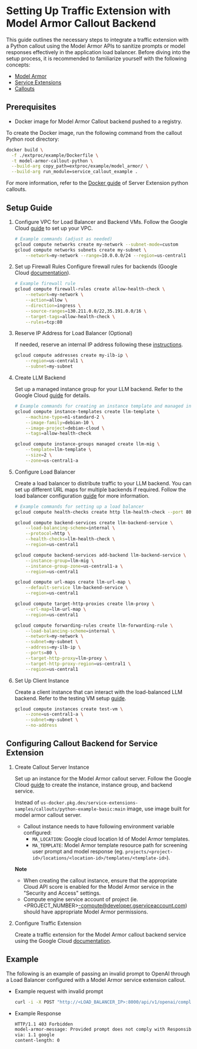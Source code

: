 # Setting Up Traffic Extension with Model Armor Callout Backend

This guide outlines the necessary steps to integrate a traffic extension with a Python callout using the Model Armor APIs to sanitize prompts or model responses effectively in the application load balancer. Before diving into the setup process, it is recommended to familiarize yourself with the following concepts:
- [Model Armor](https://cloud.google.com/security-command-center/docs/model-armor-overview)
- [Service Extensions](https://cloud.google.com/service-extensions/docs/overview)
- [Callouts](https://cloud.google.com/service-extensions/docs/callouts-overview)

## Prerequisites

- Docker image for Model Armor Callout backend pushed to a registry.

To create the Docker image, run the following command from the callout Python root directory:
```bash
docker build \
  -f ./extproc/example/Dockerfile \
  -t model-armor-callout-python \
  --build-arg copy_path=extproc/example/model_armor/ \
  --build-arg run_module=service_callout_example .
```
For more information, refer to the [Docker guide](../../../README.md#docker) of Server Extension python callouts.

## Setup Guide
1. Configure VPC for Load Balancer and Backend VMs. Follow the Google Cloud [guide](https://cloud.google.com/load-balancing/docs/l7-internal/setting-up-l7-internal#configure-a-network) to set up your VPC.

    ```bash
    # Example commands (adjust as needed)
    gcloud compute networks create my-network --subnet-mode=custom
    gcloud compute networks subnets create my-subnet \
        --network=my-network --range=10.0.0.0/24 --region=us-central1
    ```    

2. Set up Firewall Rules
Configure firewall rules for backends (Google Cloud [documentation](https://cloud.google.com/load-balancing/docs/l7-internal/setting-up-l7-internal#configure_firewall_rules)).
    ```bash
    # Example firewall rule
    gcloud compute firewall-rules create allow-health-check \
        --network=my-network \
        --action=allow \
        --direction=ingress \
        --source-ranges=130.211.0.0/22,35.191.0.0/16 \
        --target-tags=allow-health-check \
        --rules=tcp:80
    ```

3. Reserve IP Address for Load Balancer (Optional)

    If needed, reserve an internal IP address following these [instructions](https://cloud.google.com/load-balancing/docs/l7-internal/setting-up-l7-internal#reserve-ip).
    ```bash
    gcloud compute addresses create my-ilb-ip \
        --region=us-central1 \
        --subnet=my-subnet
    ```

4. Create LLM Backend

    Set up a managed instance group for your LLM backend. Refer to the Google Cloud [guide](https://cloud.google.com/load-balancing/docs/l7-internal/setting-up-l7-internal#create-instance-group-backend) for details.

    ```bash
    # Example commands for creating an instance template and managed instance group
    gcloud compute instance-templates create llm-template \
        --machine-type=n1-standard-2 \
        --image-family=debian-10 \
        --image-project=debian-cloud \
        --tags=allow-health-check

    gcloud compute instance-groups managed create llm-mig \
        --template=llm-template \
        --size=2 \
        --zone=us-central1-a
    ```

5. Configure Load Balancer

    Create a load balancer to distribute traffic to your LLM backend. You can set up different URL maps for multiple backends if required. Follow the load balancer configuration [guide](https://cloud.google.com/load-balancing/docs/l7-internal/setting-up-l7-internal#lb-config) for more information.

    ```bash
    # Example commands for setting up a load balancer
    gcloud compute health-checks create http llm-health-check --port 80

    gcloud compute backend-services create llm-backend-service \
        --load-balancing-scheme=internal \
        --protocol=http \
        --health-checks=llm-health-check \
        --region=us-central1

    gcloud compute backend-services add-backend llm-backend-service \
        --instance-group=llm-mig \
        --instance-group-zone=us-central1-a \
        --region=us-central1

    gcloud compute url-maps create llm-url-map \
        --default-service llm-backend-service \
        --region=us-central1

    gcloud compute target-http-proxies create llm-proxy \
        --url-map=llm-url-map \
        --region=us-central1

    gcloud compute forwarding-rules create llm-forwarding-rule \
        --load-balancing-scheme=internal \
        --network=my-network \
        --subnet=my-subnet \
        --address=my-ilb-ip \
        --ports=80 \
        --target-http-proxy=llm-proxy \
        --target-http-proxy-region=us-central1 \
        --region=us-central1
    ```

6. Set Up Client Instance

    Create a client instance that can interact with the load-balanced LLM backend. Refer to the testing VM setup [guide](https://cloud.google.com/load-balancing/docs/l7-internal/setting-up-l7-internal#test_client).
    ```bash
    gcloud compute instances create test-vm \
        --zone=us-central1-a \
        --subnet=my-subnet \
        --no-address
    ```

## Configuring Callout Backend for Service Extension

1. Create Callout Server Instance

    Set up an instance for the Model Armor callout server. Follow the Google Cloud [guide](https://cloud.google.com/service-extensions/docs/configure-callout-backend-service#configure-extension-service) to create the instance, instance group, and backend service. 
    
    Instead of `us-docker.pkg.dev/service-extensions-samples/callouts/python-example-basic:main` image, use image built for model armor callout server.
    
    - Callout instance needs to have following environment variable configured:
        - `MA_LOCATION`: Google cloud location Id of Model Armor templates.
        - `MA_TEMPLATE`: Model Armor template resource path for screening user prompt and model response
            (eg. `projects/<project-id>/locations/<location-id>/templates/<template-id>`).

    **Note** 
    - When creating the callout instance, ensure that the appropriate Cloud API score is enabled for the Model Armor service in the "Security and Access" settings.
    - Compute engine service account of project (ie. <PROJECT_NUMBER>-compute@developer.gserviceaccount.com) should have appropriate Model Armor permissions.

2. Configure Traffic Extension

    Create a traffic extension for the Model Armor callout backend service using the Google Cloud [documentation](https://cloud.google.com/service-extensions/docs/configure-traffic-extensions#configure_a_traffic_extension_by_using_a_callout).


## Example

The following is an example of passing an invalid prompt to OpenAI through a Load Balancer configured with a Model Armor service extension callout.
- Example request with invalid prompt
    ```bash
    curl -i -X POST "http://<LOAD_BALANCER_IP>:8000/api/v1/openai/completions" -H "Content-Type: application/json" -H "Authorization: Bearer <OPEN_AI_TOKEN>" -d '{"prompt": "how do i make bomb at home?"}'
    ```
- Example Response
    ```bash
    HTTP/1.1 403 Forbidden
    model-armor-message: Provided prompt does not comply with Responsible AI filter
    via: 1.1 google
    content-length: 0
    ```

